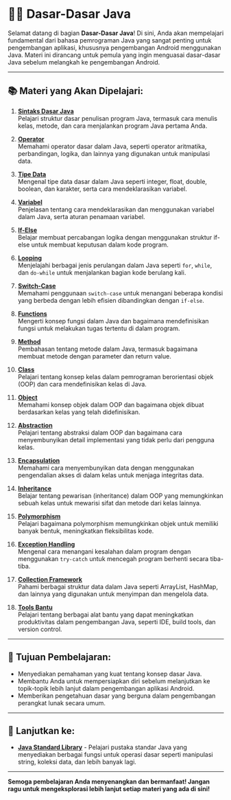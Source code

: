 # 🧑‍💻 Dasar-Dasar Java

Selamat datang di bagian **Dasar-Dasar Java**! Di sini, Anda akan mempelajari fundamental dari bahasa pemrograman Java yang sangat penting untuk pengembangan aplikasi, khususnya pengembangan Android menggunakan Java. Materi ini dirancang untuk pemula yang ingin menguasai dasar-dasar Java sebelum melangkah ke pengembangan Android.

---

## 📚 Materi yang Akan Dipelajari:

1. **[Sintaks Dasar Java](01-sintaks-dasar-java.md)**  
   Pelajari struktur dasar penulisan program Java, termasuk cara menulis kelas, metode, dan cara menjalankan program Java pertama Anda.

2. **[Operator](02-operator.md)**  
   Memahami operator dasar dalam Java, seperti operator aritmatika, perbandingan, logika, dan lainnya yang digunakan untuk manipulasi data.

3. **[Tipe Data](02-tipe-data.md)**  
   Mengenal tipe data dasar dalam Java seperti integer, float, double, boolean, dan karakter, serta cara mendeklarasikan variabel.

4. **[Variabel](02-variabel.md)**  
   Penjelasan tentang cara mendeklarasikan dan menggunakan variabel dalam Java, serta aturan penamaan variabel.

5. **[If-Else](03-if-else.md)**  
   Belajar membuat percabangan logika dengan menggunakan struktur if-else untuk membuat keputusan dalam kode program.

6. **[Looping](03-looping.md)**  
   Menjelajahi berbagai jenis perulangan dalam Java seperti `for`, `while`, dan `do-while` untuk menjalankan bagian kode berulang kali.

7. **[Switch-Case](03-switch-case.md)**  
   Memahami penggunaan `switch-case` untuk menangani beberapa kondisi yang berbeda dengan lebih efisien dibandingkan dengan `if-else`.

8. **[Functions](04-functions.md)**  
   Mengerti konsep fungsi dalam Java dan bagaimana mendefinisikan fungsi untuk melakukan tugas tertentu di dalam program.

9. **[Method](04-method.md)**  
   Pembahasan tentang metode dalam Java, termasuk bagaimana membuat metode dengan parameter dan return value.

10. **[Class](05-class.md)**  
    Pelajari tentang konsep kelas dalam pemrograman berorientasi objek (OOP) dan cara mendefinisikan kelas di Java.

11. **[Object](05-object.md)**  
    Memahami konsep objek dalam OOP dan bagaimana objek dibuat berdasarkan kelas yang telah didefinisikan.

12. **[Abstraction](06-abstraction-oop.md)**  
    Pelajari tentang abstraksi dalam OOP dan bagaimana cara menyembunyikan detail implementasi yang tidak perlu dari pengguna kelas.

13. **[Encapsulation](06-encapsulation.md)**  
    Memahami cara menyembunyikan data dengan menggunakan pengendalian akses di dalam kelas untuk menjaga integritas data.

14. **[Inheritance](06-inheritance.md)**  
    Belajar tentang pewarisan (inheritance) dalam OOP yang memungkinkan sebuah kelas untuk mewarisi sifat dan metode dari kelas lainnya.

15. **[Polymorphism](06-polymorphism.md)**  
    Pelajari bagaimana polymorphism memungkinkan objek untuk memiliki banyak bentuk, meningkatkan fleksibilitas kode.

16. **[Exception Handling](07-exception-handling.md)**  
    Mengenal cara menangani kesalahan dalam program dengan menggunakan `try-catch` untuk mencegah program berhenti secara tiba-tiba.

17. **[Collection Framework](08-collection-framework.md)**  
    Pahami berbagai struktur data dalam Java seperti ArrayList, HashMap, dan lainnya yang digunakan untuk menyimpan dan mengelola data.

18. **[Tools Bantu](09-tools-bantu.md)**  
    Pelajari tentang berbagai alat bantu yang dapat meningkatkan produktivitas dalam pengembangan Java, seperti IDE, build tools, dan version control.

---

## 🎯 Tujuan Pembelajaran:
- Menyediakan pemahaman yang kuat tentang konsep dasar Java.
- Membantu Anda untuk mempersiapkan diri sebelum melanjutkan ke topik-topik lebih lanjut dalam pengembangan aplikasi Android.
- Memberikan pengetahuan dasar yang berguna dalam pengembangan perangkat lunak secara umum.

---

## 🔗 Lanjutkan ke:
- **[Java Standard Library](10-java-standard-library.md)** - Pelajari pustaka standar Java yang menyediakan berbagai fungsi untuk operasi dasar seperti manipulasi string, koleksi data, dan lebih banyak lagi.

---

**Semoga pembelajaran Anda menyenangkan dan bermanfaat! Jangan ragu untuk mengeksplorasi lebih lanjut setiap materi yang ada di sini!**

